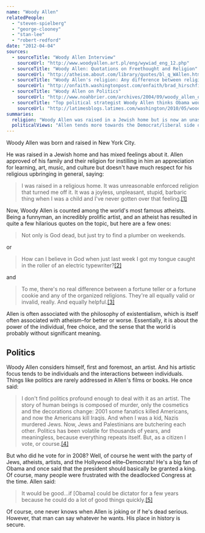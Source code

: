```yaml
---
name: "Woody Allen"
relatedPeople:
  - "steven-spielberg"
  - "george-clooney"
  - "stan-lee"
  - "robert-redford"
date: "2012-04-04"
sources:
  - sourceTitle: "Woody Allen Interview"
    sourceUrl: "http://www.woodyallen.art.pl/eng/wywiad_eng_12.php"
  - sourceTitle: "Woody Allen: Quotations on Freethought and Religion"
    sourceUrl: "http://atheism.about.com/library/quotes/bl_q_WAllen.htm"
  - sourceTitle: "Woody Allen's religion: Any difference between religious faith and fortune cookies?"
    sourceUrl: "http://onfaith.washingtonpost.com/onfaith/brad_hirschfield/2010/09/any_difference_between_religio.html#"
  - sourceTitle: "Woody Allen on Politics"
    sourceUrl: "http://www.noahbrier.com/archives/2004/09/woody_allen_on/"
  - sourceTitle: "Top political strategist Woody Allen thinks Obama would get much more done as dictator"
    sourceUrl: "http://latimesblogs.latimes.com/washington/2010/05/woody-allen-obama.html"
summaries:
  religion: "Woody Allen was raised in a Jewish home but is now an unashamed atheist."
  politicalViews: "Allen tends more towards the Democrat/liberal side of things but thinks politics is ultimately ridiculous."
---
```


Woody Allen was born and raised in New York City.

He was raised in a Jewish home and has mixed feelings about it. Allen approved of his family and their religion for instilling in him an appreciation for learning, art, music, and culture but doesn't have much respect for his religious upbringing in general, saying:

>I was raised in a religious home. It was unreasonable enforced religion that turned me off it. It was a joyless, unpleasant, stupid, barbaric thing when I was a child and I've never gotten over that feeling.<a class="source-citation" href="#http%3A%2F%2Fwww.woodyallen.art.pl%2Feng%2Fwywiad_eng_12.php" title="Woody Allen Interview">[1]</a>

Now, Woody Allen is counted among the world's most famous atheists. Being a funnyman, an incredibly prolific artist, and an atheist has resulted in quite a few hilarious quotes on the topic, but here are a few ones:

>Not only is God dead, but just try to find a plumber on weekends.

or

>How can I believe in God when just last week I got my tongue caught in the roller of an electric typewriter?<a class="source-citation" href="#http%3A%2F%2Fatheism.about.com%2Flibrary%2Fquotes%2Fbl_q_WAllen.htm" title="Woody Allen: Quotations on Freethought and Religion">[2]</a>

and

>To me, there's no real difference between a fortune teller or a fortune cookie and any of the organized religions. They're all equally valid or invalid, really. And equally helpful.<a class="source-citation" href="#http%3A%2F%2Fonfaith.washingtonpost.com%2Fonfaith%2Fbrad_hirschfield%2F2010%2F09%2Fany_difference_between_religio.html%23" title="Woody Allen&apos;s religion: Any difference between religious faith and fortune cookies?">[3]</a>

Allen is often associated with the philosophy of existentialism, which is itself often associated with atheism–for better or worse. Essentially, it is about the power of the individual, free choice, and the sense that the world is probably without significant meaning.


## Politics

Woody Allen considers himself, first and foremost, an artist. And his artistic focus tends to be individuals and the interactions between individuals. Things like politics are rarely addressed in Allen's films or books. He once said:

>I don't find politics profound enough to deal with it as an artist. The story of human beings is composed of murder, only the cosmetics and the decorations change: 2001 some fanatics killed Americans, and now the Americans kill Iraqis. And when I was a kid, Nazis murdered Jews. Now, Jews and Palestinians are butchering each other. Politics has been volatile for thousands of years, and meaningless, because everything repeats itself. But, as a citizen I vote, or course.<a class="source-citation" href="#http%3A%2F%2Fwww.noahbrier.com%2Farchives%2F2004%2F09%2Fwoody_allen_on%2F" title="Woody Allen on Politics">[4]</a>

But who did he vote for in 2008? Well, of course he went with the party of Jews, atheists, artists, and the Hollywood elite–Democrats! He's a big fan of Obama and once said that the president should basically be granted a king. Of course, many people were frustrated with the deadlocked Congress at the time. Allen said:

>It would be good…if [Obama] could be dictator for a few years because he could do a lot of good things quickly.<a class="source-citation" href="#http%3A%2F%2Flatimesblogs.latimes.com%2Fwashington%2F2010%2F05%2Fwoody-allen-obama.html" title="Top political strategist Woody Allen thinks Obama would get much more done as dictator">[5]</a>

Of course, one never knows when Allen is joking or if he's dead serious. However, that man can say whatever he wants. His place in history is secure.
